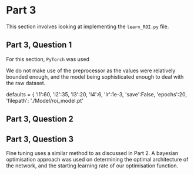 # Part 3

This section involves looking at implementing the `learn_ROI.py` file.

## Part 3, Question 1

<!-- Among other comments that you find interesting, report the initial architecture used (num- ber of layers, number of neurons per layer, activation function etc. ) and the obtained perfor- mance. -->

For this section, `PyTorch` was used 

We do not make use of the preprocessor as the values were relatively bounded enough, and the model being sophisticated enough to deal with the raw dataset.


defaults = {
    'l1':60, 
    'l2':35, 
    'l3':20, 
    'l4':6,
    'lr':1e-3,
    'save':False,
    'epochs':20,
    'filepath': './Model/roi_model.pt'
## Part 3, Question 2

## Part 3, Question 3

Fine tuning uses a similar method to as discussed in Part 2. A bayesian optimisation approach was used on determining the optimal architecture of the network, and the starting learning rate of our optimisation function. 